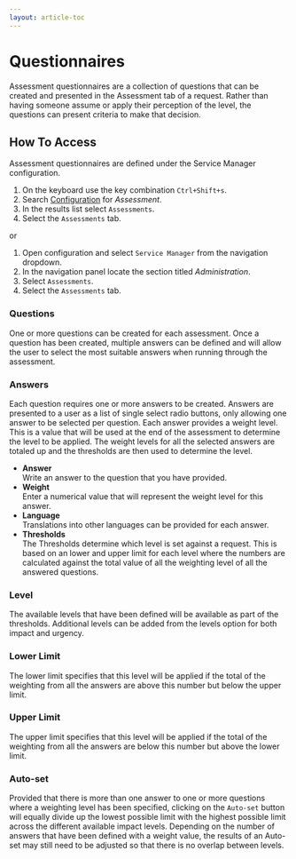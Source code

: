 ```yaml
---
layout: article-toc
---
```

# Questionnaires
Assessment questionnaires are a collection of questions that can be created and presented in the Assessment tab of a request. Rather than having someone assume or apply their perception of the level, the questions can present criteria to make that decision.

## How To Access
Assessment questionnaires are defined under the Service Manager configuration.
1. On the keyboard use the key combination `Ctrl+Shift+s`.
1. Search [Configuration](/esp-config/getting-started/using-configuration) for *Assessment*.
1. In the results list select `Assessments`.
1. Select the `Assessments` tab.

or

1. Open configuration and select `Service Manager` from the navigation dropdown.
2. In the navigation panel locate the section titled *Administration*.
3. Select `Assessments`.
4. Select the `Assessments` tab.

### Questions
One or more questions can be created for each assessment. Once a question has been created, multiple answers can be defined and will allow the user to select the most suitable answers when running through the assessment.

### Answers
Each question requires one or more answers to be created. Answers are presented to a user as a list of single select radio buttons, only allowing one answer to be selected per question. Each answer provides a weight level. This is a value that will be used at the end of the assessment to determine the level to be applied. The weight levels for all the selected answers are totaled up and the thresholds are then used to determine the level.

* **Answer**<br>Write an answer to the question that you have provided.
* **Weight**<br>Enter a numerical value that will represent the weight level for this answer.
* **Language**<br>Translations into other languages can be provided for each answer.
* **Thresholds**<br>The Thresholds determine which level is set against a request. This is based on an lower and upper limit for each level where the numbers are calculated against the total value of all the weighting level of all the answered questions.

### Level
The available levels that have been defined will be available as part of the thresholds. Additional levels can be added from the levels option for both impact and urgency.
### Lower Limit
The lower limit specifies that this level will be applied if the total of the weighting from all the answers are above this number but below the upper limit.
### Upper Limit
The upper limit specifies that this level will be applied if the total of the weighting from all the answers are below this number but above the lower limit.
### Auto-set
Provided that there is more than one answer to one or more questions where a weighting level has been specified, clicking on the `Auto-set` button will equally divide up the lowest possible limit with the highest possible limit across the different available impact levels. Depending on the number of answers that have been defined with a weight value, the results of an Auto-set may still need to be adjusted so that there is no overlap between levels.

<!-- workflow 
Multiple assessments can be created and then each assessment individually used within a BPM workflow and presented to a user at an appropriate time in the process.
-->

<!-- https://wiki.hornbill.com/index.php?title=Service_Manager_Assessments>